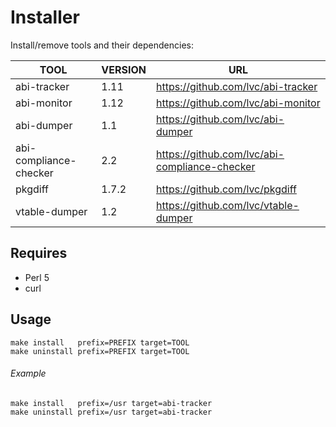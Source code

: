 Installer
=========

Install/remove tools and their dependencies:

| TOOL                   | VERSION | URL                                           |
|------------------------|---------|-----------------------------------------------|
| abi-tracker            | 1.11    | https://github.com/lvc/abi-tracker            |
| abi-monitor            | 1.12    | https://github.com/lvc/abi-monitor            |
| abi-dumper             | 1.1     | https://github.com/lvc/abi-dumper             |
| abi-compliance-checker | 2.2     | https://github.com/lvc/abi-compliance-checker |
| pkgdiff                | 1.7.2   | https://github.com/lvc/pkgdiff                |
| vtable-dumper          | 1.2     | https://github.com/lvc/vtable-dumper          |

Requires
--------

* Perl 5
* curl

Usage
-----

    make install   prefix=PREFIX target=TOOL
    make uninstall prefix=PREFIX target=TOOL

###### Example

    make install   prefix=/usr target=abi-tracker
    make uninstall prefix=/usr target=abi-tracker
